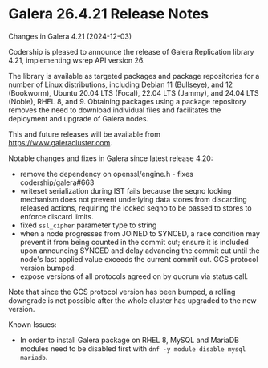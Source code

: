 # Galera 26.4.21 Release Notes

Changes in Galera 4.21 (2024-12-03)

Codership is pleased to announce the release of Galera Replication library 4.21, implementing wsrep API version 26.

The library is available as targeted packages and package repositories for a number of Linux distributions, including Debian 11 (Bullseye), and 12 (Bookworm), Ubuntu 20.04 LTS (Focal), 22.04 LTS (Jammy), and 24.04 LTS (Noble), RHEL 8, and 9. Obtaining packages using a package repository removes the need to download individual files and facilitates the deployment and upgrade of Galera nodes.

This and future releases will be available from https://www.galeracluster.com.

Notable changes and fixes in Galera since latest release 4.20:

* remove the dependency on openssl/engine.h - fixes codership/galera#663
* writeset serialization during IST fails because the seqno locking mechanism does not prevent underlying data stores from discarding released actions, requiring the locked seqno to be passed to stores to enforce discard limits.
* fixed `ssl_cipher` parameter type to string
* when a node progresses from JOINED to SYNCED, a race condition may prevent it from being counted in the commit cut; ensure it is included upon announcing SYNCED and delay advancing the commit cut until the node's last applied value exceeds the current commit cut. GCS protocol version bumped.
* expose versions of all protocols agreed on by quorum via status call.

Note that since the GCS protocol version has been bumped, a rolling downgrade is not possible after the whole cluster has upgraded to the new version.

Known Issues:

* In order to install Galera package on RHEL 8, MySQL and MariaDB modules need to be disabled first with `dnf -y module disable mysql mariadb`.
